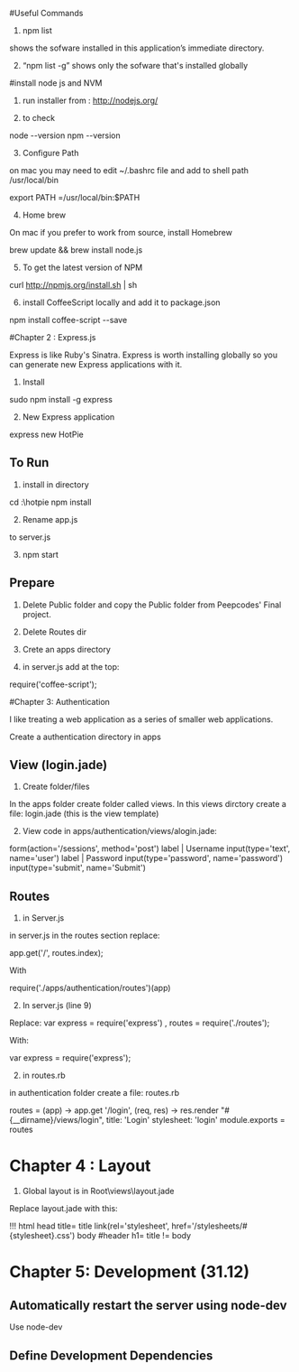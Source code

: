 #Useful Commands

1. npm list

shows the sofware installed in this application’s
immediate directory. 

2. “npm list -g” shows only the sofware that's installed globally

#install node js and NVM

1. run installer  from : http://nodejs.org/

2. to check

node --version
npm --version

3. Configure Path

on mac you may need to edit ~/.bashrc file and add to shell path
/usr/local/bin

export PATH =/usr/local/bin:$PATH

4. Home brew

 On mac if you prefer to work from source, install Homebrew

 brew update && brew install node.js

5. To  get the latest version of NPM

curl http://npmjs.org/install.sh | sh

6. install CoffeeScript locally and add it to
package.json

npm install coffee-script --save


#Chapter 2 : Express.js


Express is like Ruby's Sinatra. Express is worth installing globally so you can generate new Express applications with it.

1. Install

sudo npm install -g express

2. New Express application

express new HotPie

## To Run

1. install in directory

cd :\hotpie
npm install


2. Rename app.js

to server.js

3. npm start

## Prepare

1. Delete Public folder and copy the Public folder from Peepcodes' Final project.

2. Delete Routes dir

3. Crete an apps directory

4. in server.js add at the top:

require('coffee-script');




#Chapter 3: Authentication

I like treating a web application as a series of smaller web applications.

Create a authentication directory in apps



## View (login.jade)

1. Create folder/files

In the apps  folder create folder called views. In this views dirctory create a file: login.jade (this is the view template)

2. View code in apps/authentication/views/alogin.jade:

form(action='/sessions', method='post')
  label
    | Username
    input(type='text', name='user')
  label
    | Password
    input(type='password', name='password')
  input(type='submit', name='Submit')


## Routes

1. in Server.js

in server.js in the routes section replace:

app.get('/', routes.index);

With

require('./apps/authentication/routes')(app)


2. In server.js (line 9)

Replace:
var express = require('express')
  , routes = require('./routes');

With:

 var express = require('express');


2. in routes.rb

in authentication folder create a file: routes.rb

routes = (app) ->
  app.get '/login', (req, res) ->
    res.render "#{__dirname}/views/login",
    title: 'Login'
    stylesheet:  'login'
 module.exports = routes

# Chapter 4 : Layout

1. Global layout is in Root\views\layout.jade

Replace layout.jade with this:

!!!
html
  head
    title= title
    link(rel='stylesheet', href='/stylesheets/#{stylesheet}.css')
  body
    #header
        h1= title
    != body

# Chapter 5: Development (31.12)


## Automatically restart the server using node-dev

Use node-dev


## Define Development Dependencies